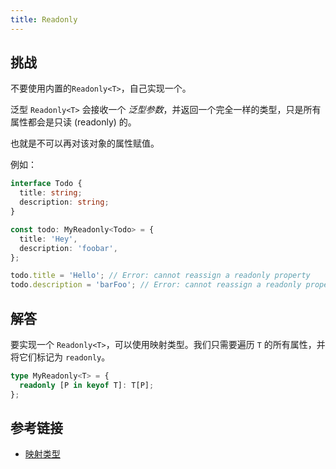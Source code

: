 ```yaml
---
title: Readonly
---
```


## 挑战

不要使用内置的`Readonly<T>`，自己实现一个。

泛型 `Readonly<T>` 会接收一个 _泛型参数_，并返回一个完全一样的类型，只是所有属性都会是只读 (readonly) 的。

也就是不可以再对该对象的属性赋值。

例如：

```ts
interface Todo {
  title: string;
  description: string;
}

const todo: MyReadonly<Todo> = {
  title: 'Hey',
  description: 'foobar',
};

todo.title = 'Hello'; // Error: cannot reassign a readonly property
todo.description = 'barFoo'; // Error: cannot reassign a readonly property
```

## 解答

要实现一个 `Readonly<T>`，可以使用映射类型。我们只需要遍历 `T` 的所有属性，并将它们标记为 `readonly`。

```typescript
type MyReadonly<T> = {
  readonly [P in keyof T]: T[P];
};
```

## 参考链接

- [映射类型](https://www.typescriptlang.org/docs/handbook/2/mapped-types.html)
